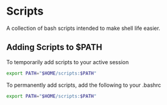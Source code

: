# Scripts

A collection of bash scripts intended to make shell life easier.

## Adding Scripts to $PATH

To temporarily add scripts to your active session

```bash
export PATH="$HOME/scripts:$PATH"
```

To permanently add scripts, add the following to your .bashrc

```bash
export PATH="$HOME/scripts:$PATH"
```
